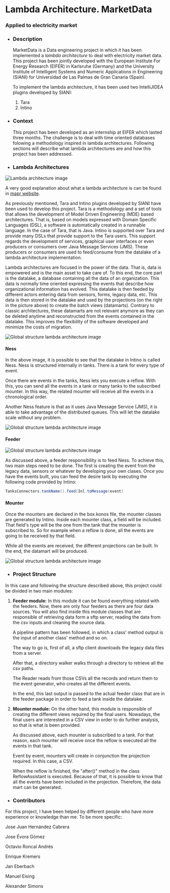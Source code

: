 # Lambda Architecture. MarketData### Applied to electricity market* ### Description    MarketData is a Data engineering project in which it has been implemented a *lambda architecture* to deal with electricity market data. This project has been jointly developed with the European Institute For Energy Research (EIFER) in Karlsruhe (Germany) and the University Institute of Intelligent Systems and Numeric Applications in Engineering (SIANI) for Universidad de Las Palmas de Gran Canaria (Spain).        To implement the lambda architecture, it has been used two IntelliJIDEA plugins developed by SIANI:        1. Tara    2. Intino    * ### Context    This project has been developed as an internship at EIFER which lasted three months. The challenge is to deal with time oriented databases folowing a methodology inspired in lambda architectures. Following sections will describe what lambda architectures are and how this project has been addressed.    * ### Lambda Architectures![Lambda architecture image](./readmeImages/lambda_architecture.PNG)A very good explanation about what a lambda architecture is can be found in [mapr website](https://mapr.com/developercentral/lambda-architecture/).As previously mentioned, Tara and Intino plugins developed by SIANI have been used to develop this project. Tara is a methodology and a set of tools that allows the development of Model Driven Engineering (MDE) based architectures. That is, based on models expressed with Domain Specific Languages (DSL), a software is automatically created in a runnable language. In the case of Tara, that is Java. Intino is supported over Tara and provide many DSLs that provide support to the Tara users. This support regards the development of services, graphical user interfaces or even producers or consumers over Java Message Services (JMS). These producers or consumers are used to feed/consume from the datalake of a lambda architecture implementation.Lambda architectures are focused in the power of the data. That is, data is empowered and is the main asset to take care of. To this end, the core part is the datalake, a database containing all the data of an organization. This data is normally time oriented expressing the events that describe how organizational information has evolved. This datalake is then feeded by different actors entering data from sensors, forms, legacy data, etc. This data is then stored in the datalake and used by the projections (on the right in the picture above) to create the batch views (datamarts). Contrary to classic architectures, these datamarts are not relevant anymore as they can be deleted anytime and reconstructed from the events contained in the datalake. This improves the flexibility of the software developed and minimize the costs of migration.![Global structure lambda architecture image](./readmeImages/Global.PNG)#### Ness  In the above image, it is possible to see that the datalake in Intino is called Ness. Ness is structured internally in tanks. There is a tank for every type of event.   Once there are events in the tanks, Ness lets you execute a reflow. With this, you can send all the events in a tank or many tanks to the subscribed mounter. In this way, the related mounter will receive all the events in a chronological order.  Another Ness feature is that as it uses Java Message Service (JMS), it is able to take advantage of the distributed queues. This will let the datalake scale without any problem. ![Global structure lambda architecture image](./readmeImages/Ness.PNG)#### Feeder![Global structure lambda architecture image](./readmeImages/Feeder.PNG)As discussed above, a feeder responsibility is to feed Ness. To achieve this, two main steps need to be done. The first is creating the event from the legacy data, sensors or whatever by developing your own clases. Once you have the events built, you can feed the desire tank by executing the following code provided by Intino:```javaTanksConnectors.tankName().feed(Inl.toMessage(event)```#### MounterOnce the mounters are declared in the box.konos file, the mounter classes are generated by Intino. Inside each mounter class, a field will be included. That field's type will be the one from the tank that the mounter is subscribed to. So for example when a reflow is done, all the events are going to be received by that field.While all the events are received, the different projections can be built. In the end, the datamart will be produced.![Global structure lambda architecture image](./readmeImages/Projection.PNG)* ### Project StructureIn this case and following the structure described above, this project could be divided in two main modules:1. **Feeder module:** In this module it can be found everything related with the feeders. Now, there are only four feeders as there are four data sources. You will also find inside this module classes that are responsible of retrieving data form a sftp server, reading the data from the csv inputs and cleaning the source data.    A pipeline pattern has been followed, in which a class' method output is the input of another class' method and so on.         The way to go is, first of all, a sftp client downloads the legacy data files from a server.         After that, a directory walker walks through a directory to retrieve all the csv paths.         The Reader reads from those CSVs all the records and return them to the event generator, who creates all the different events.         In the end, this last output is passed to the actual feeder class that are in the feeder package in order to feed a tank inside the datalake.2. **Mounter module:** On the other hand, this module is responsible of creating the different views required by the final users. Nowadays, the final users are interested in a CSV view in order to do further analysis, so that is what is been provided.        As discussed above, each mounter is subscribed to a tank. For that reason, each mounter will receive once the reflow is executed all the events in that tank.         Event by event, mounters will create in conjunction the projection required. In this case, a CSV.        When the reflow is finished, the "after()" method in the class ReflowAssistant is executed. Because of that, it is possible to know that all the events have been included in the projection. Therefore, the data mart can be generated.    * ### ContributorsFor this project, I have been helped by different people who have more experience or knowledge than me. To be more specific:Jose Juan Hernández CabreraJose Évora GómezOctavio Roncal AndrésEnrique KremersJan EberbachManuel EisingAlexander Simons